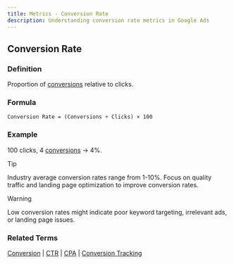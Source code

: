 ```yaml
---
title: Metrics - Conversion Rate
description: Understanding conversion rate metrics in Google Ads
---
```


## Conversion Rate

### Definition
Proportion of [conversions](/metrics/conversion) relative to clicks.

### Formula
```
Conversion Rate = (Conversions ÷ Clicks) × 100
```

### Example
100 clicks, 4 [conversions](/metrics/conversion) → 4%.

> [!TIP]
> Industry average conversion rates range from 1-10%. Focus on quality traffic and landing page optimization to improve conversion rates.

> [!WARNING]
> Low conversion rates might indicate poor keyword targeting, irrelevant ads, or landing page issues.

### Related Terms
[Conversion](/metrics/conversion) | [CTR](/metrics/ctr) | [CPA](/metrics/cpa) | [Conversion Tracking](/optimization/conversion-tracking)
